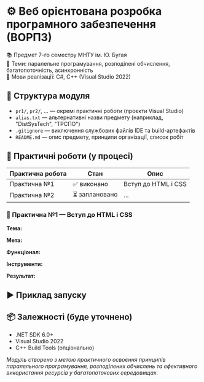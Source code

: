 # ⚙️ Веб орієнтована розробка програмного забезпечення (ВОРПЗ)

📚 Предмет 7-го семестру МНТУ ім. Ю. Бугая  
🧵 Теми: паралельне програмування, розподілені обчислення, багатопоточність, асинхронність  
🔧 Мови реалізації: C#, C++ (Visual Studio 2022)

## 📁 Структура модуля

- `pr1/`, `pr2/`, ... — окремі практичні роботи (проєкти Visual Studio)
- `alias.txt` — альтернативні назви предмету (наприклад, "DistSysTech", "ТРСПО")
- `.gitignore` — виключення службових файлів IDE та build-артефактів
- `README.md` — опис предмету, принципи організації, список робіт

## 🚀 Практичні роботи (у процесі)

| Практична робота | Стан           | Опис                |
| ---------------- | -------------- | ------------------- |
| Практична №1     | ✅ виконано    | Вступ до HTML і CSS |
| Практична №2     | ⏳ заплановано | ...                 |

### 🧵 Практична №1 — Вступ до HTML і CSS

**Тема:**

**Мета:**

**Функціонал:**

**Інструменти:**

**Результат:**

## ▶️ Приклад запуску

## 📦 Залежності (буде уточнено)

- .NET SDK 6.0+
- Visual Studio 2022
- C++ Build Tools (опціонально)

_Модуль створено з метою практичного освоєння принципів паралельного програмування, розподілених обчислень та ефективного використання ресурсів у багатопотокових середовищах._
